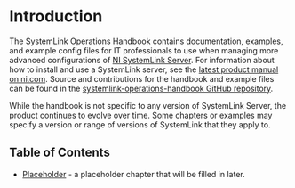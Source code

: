 # Introduction

The SystemLink Operations Handbook contains documentation, examples, and
example config files for IT professionals to use when managing more advanced
configurations of [NI SystemLink Server](https://www.ni.com/systemlink). For
information about how to install and use a SystemLink server, see the
[latest product manual on ni.com](https://www.ni.com/r/systemlinkmanual).
Source and contributions for the handbook and example files can be found in the
[systemlink-operations-handbook GitHub repository](https://github.com/ni/systemlink-operations-handbook).

While the handbook is not specific to any version of SystemLink Server, the
product continues to evolve over time. Some chapters or examples may
specify a version or range of versions of SystemLink that they apply to.

## Table of Contents

- [Placeholder](placeholder) - a placeholder chapter that will be filled in
  later.

